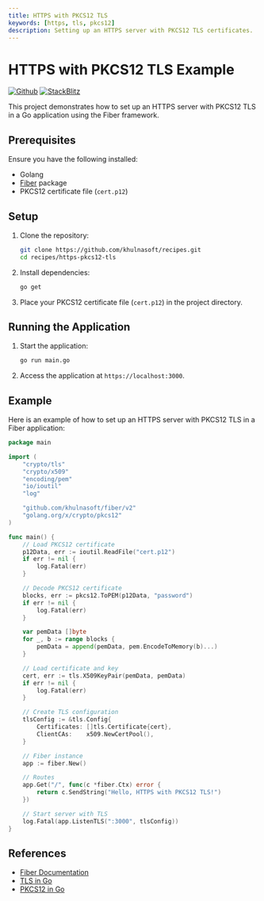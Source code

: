 ```yaml
---
title: HTTPS with PKCS12 TLS
keywords: [https, tls, pkcs12]
description: Setting up an HTTPS server with PKCS12 TLS certificates.
---
```


# HTTPS with PKCS12 TLS Example

[![Github](https://img.shields.io/static/v1?label=&message=Github&color=2ea44f&style=for-the-badge&logo=github)](https://github.com/khulnasoft/recipes/tree/master/https-pkcs12-tls) [![StackBlitz](https://img.shields.io/static/v1?label=&message=StackBlitz&color=2ea44f&style=for-the-badge&logo=StackBlitz)](https://stackblitz.com/github/khulnasoft/recipes/tree/master/https-pkcs12-tls)

This project demonstrates how to set up an HTTPS server with PKCS12 TLS in a Go application using the Fiber framework.

## Prerequisites

Ensure you have the following installed:

- Golang
- [Fiber](https://github.com/khulnasoft/fiber) package
- PKCS12 certificate file (`cert.p12`)

## Setup

1. Clone the repository:
    ```sh
    git clone https://github.com/khulnasoft/recipes.git
    cd recipes/https-pkcs12-tls
    ```

2. Install dependencies:
    ```sh
    go get
    ```

3. Place your PKCS12 certificate file (`cert.p12`) in the project directory.

## Running the Application

1. Start the application:
    ```sh
    go run main.go
    ```

2. Access the application at `https://localhost:3000`.

## Example

Here is an example of how to set up an HTTPS server with PKCS12 TLS in a Fiber application:

```go
package main

import (
    "crypto/tls"
    "crypto/x509"
    "encoding/pem"
    "io/ioutil"
    "log"

    "github.com/khulnasoft/fiber/v2"
    "golang.org/x/crypto/pkcs12"
)

func main() {
    // Load PKCS12 certificate
    p12Data, err := ioutil.ReadFile("cert.p12")
    if err != nil {
        log.Fatal(err)
    }

    // Decode PKCS12 certificate
    blocks, err := pkcs12.ToPEM(p12Data, "password")
    if err != nil {
        log.Fatal(err)
    }

    var pemData []byte
    for _, b := range blocks {
        pemData = append(pemData, pem.EncodeToMemory(b)...)
    }

    // Load certificate and key
    cert, err := tls.X509KeyPair(pemData, pemData)
    if err != nil {
        log.Fatal(err)
    }

    // Create TLS configuration
    tlsConfig := &tls.Config{
        Certificates: []tls.Certificate{cert},
        ClientCAs:    x509.NewCertPool(),
    }

    // Fiber instance
    app := fiber.New()

    // Routes
    app.Get("/", func(c *fiber.Ctx) error {
        return c.SendString("Hello, HTTPS with PKCS12 TLS!")
    })

    // Start server with TLS
    log.Fatal(app.ListenTLS(":3000", tlsConfig))
}
```

## References

- [Fiber Documentation](https://docs.khulnasoft.io)
- [TLS in Go](https://golang.org/pkg/crypto/tls/)
- [PKCS12 in Go](https://pkg.go.dev/golang.org/x/crypto/pkcs12)
